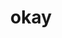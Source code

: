 ---
category: 4-letters
denotation: null
name: okay
reference_link: https://www.etymonline.com/word/okay
root_language: null
root_name: null
title: okay
type: free
word_sums:
- respelling: okay
  sum: 'Okay + '
---